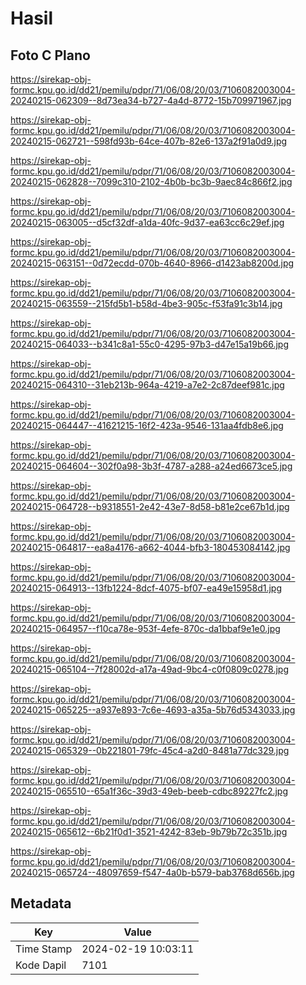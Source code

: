 # Hasil

## Foto C Plano

https://sirekap-obj-formc.kpu.go.id/dd21/pemilu/pdpr/71/06/08/20/03/7106082003004-20240215-062309--8d73ea34-b727-4a4d-8772-15b709971967.jpg

https://sirekap-obj-formc.kpu.go.id/dd21/pemilu/pdpr/71/06/08/20/03/7106082003004-20240215-062721--598fd93b-64ce-407b-82e6-137a2f91a0d9.jpg

https://sirekap-obj-formc.kpu.go.id/dd21/pemilu/pdpr/71/06/08/20/03/7106082003004-20240215-062828--7099c310-2102-4b0b-bc3b-9aec84c866f2.jpg

https://sirekap-obj-formc.kpu.go.id/dd21/pemilu/pdpr/71/06/08/20/03/7106082003004-20240215-063005--d5cf32df-a1da-40fc-9d37-ea63cc6c29ef.jpg

https://sirekap-obj-formc.kpu.go.id/dd21/pemilu/pdpr/71/06/08/20/03/7106082003004-20240215-063151--0d72ecdd-070b-4640-8966-d1423ab8200d.jpg

https://sirekap-obj-formc.kpu.go.id/dd21/pemilu/pdpr/71/06/08/20/03/7106082003004-20240215-063559--215fd5b1-b58d-4be3-905c-f53fa91c3b14.jpg

https://sirekap-obj-formc.kpu.go.id/dd21/pemilu/pdpr/71/06/08/20/03/7106082003004-20240215-064033--b341c8a1-55c0-4295-97b3-d47e15a19b66.jpg

https://sirekap-obj-formc.kpu.go.id/dd21/pemilu/pdpr/71/06/08/20/03/7106082003004-20240215-064310--31eb213b-964a-4219-a7e2-2c87deef981c.jpg

https://sirekap-obj-formc.kpu.go.id/dd21/pemilu/pdpr/71/06/08/20/03/7106082003004-20240215-064447--41621215-16f2-423a-9546-131aa4fdb8e6.jpg

https://sirekap-obj-formc.kpu.go.id/dd21/pemilu/pdpr/71/06/08/20/03/7106082003004-20240215-064604--302f0a98-3b3f-4787-a288-a24ed6673ce5.jpg

https://sirekap-obj-formc.kpu.go.id/dd21/pemilu/pdpr/71/06/08/20/03/7106082003004-20240215-064728--b9318551-2e42-43e7-8d58-b81e2ce67b1d.jpg

https://sirekap-obj-formc.kpu.go.id/dd21/pemilu/pdpr/71/06/08/20/03/7106082003004-20240215-064817--ea8a4176-a662-4044-bfb3-180453084142.jpg

https://sirekap-obj-formc.kpu.go.id/dd21/pemilu/pdpr/71/06/08/20/03/7106082003004-20240215-064913--13fb1224-8dcf-4075-bf07-ea49e15958d1.jpg

https://sirekap-obj-formc.kpu.go.id/dd21/pemilu/pdpr/71/06/08/20/03/7106082003004-20240215-064957--f10ca78e-953f-4efe-870c-da1bbaf9e1e0.jpg

https://sirekap-obj-formc.kpu.go.id/dd21/pemilu/pdpr/71/06/08/20/03/7106082003004-20240215-065104--7f28002d-a17a-49ad-9bc4-c0f0809c0278.jpg

https://sirekap-obj-formc.kpu.go.id/dd21/pemilu/pdpr/71/06/08/20/03/7106082003004-20240215-065225--a937e893-7c6e-4693-a35a-5b76d5343033.jpg

https://sirekap-obj-formc.kpu.go.id/dd21/pemilu/pdpr/71/06/08/20/03/7106082003004-20240215-065329--0b221801-79fc-45c4-a2d0-8481a77dc329.jpg

https://sirekap-obj-formc.kpu.go.id/dd21/pemilu/pdpr/71/06/08/20/03/7106082003004-20240215-065510--65a1f36c-39d3-49eb-beeb-cdbc89227fc2.jpg

https://sirekap-obj-formc.kpu.go.id/dd21/pemilu/pdpr/71/06/08/20/03/7106082003004-20240215-065612--6b21f0d1-3521-4242-83eb-9b79b72c351b.jpg

https://sirekap-obj-formc.kpu.go.id/dd21/pemilu/pdpr/71/06/08/20/03/7106082003004-20240215-065724--48097659-f547-4a0b-b579-bab3768d656b.jpg


## Metadata

| Key        | Value               |
| ---------- | ------------------- |
| Time Stamp | 2024-02-19 10:03:11 |
| Kode Dapil | 7101                |



